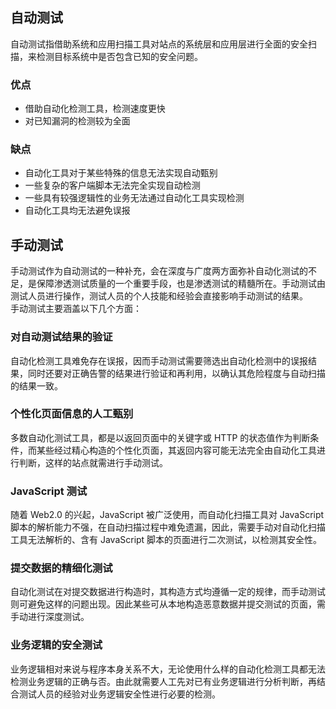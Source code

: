 ## 自动测试
自动测试指借助系统和应用扫描工具对站点的系统层和应用层进行全面的安全扫描，来检测目标系统中是否包含已知的安全问题。

### 优点
- 借助自动化检测工具，检测速度更快
- 对已知漏洞的检测较为全面

### 缺点
- 自动化工具对于某些特殊的信息无法实现自动甄别
- 一些复杂的客户端脚本无法完全实现自动检测
- 一些具有较强逻辑性的业务无法通过自动化工具实现检测
-  自动化工具均无法避免误报

## 手动测试
手动测试作为自动测试的一种补充，会在深度与广度两方面弥补自动化测试的不足，是保障渗透测试质量的一个重要手段，也是渗透测试的精髓所在。手动测试由测试人员进行操作，测试人员的个人技能和经验会直接影响手动测试的结果。</br>
手动测试主要涵盖以下几个方面：
### 对自动测试结果的验证
自动化检测工具难免存在误报，因而手动测试需要筛选出自动化检测中的误报结果，同时还要对正确告警的结果进行验证和再利用，以确认其危险程度与自动扫描的结果一致。
### 个性化页面信息的人工甄别 
多数自动化测试工具，都是以返回页面中的关键字或 HTTP 的状态值作为判断条件，而某些经过精心构造的个性化页面，其返回内容可能无法完全由自动化工具进行判断，这样的站点就需进行手动测试。
### JavaScript 测试
随着 Web2.0 的兴起，JavaScript 被广泛使用，而自动化扫描工具对 JavaScript 脚本的解析能力不强，在自动扫描过程中难免遗漏，因此，需要手动对自动化扫描工具无法解析的、含有 JavaScript 脚本的页面进行二次测试，以检测其安全性。
### 提交数据的精细化测试
自动化测试在对提交数据进行构造时，其构造方式均遵循一定的规律，而手动测试则可避免这样的问题出现。因此某些可从本地构造恶意数据并提交测试的页面，需手动进行深度测试。
### 业务逻辑的安全测试
业务逻辑相对来说与程序本身关系不大，无论使用什么样的自动化检测工具都无法检测业务逻辑的正确与否。由此就需要人工先对已有业务逻辑进行分析判断，再结合测试人员的经验对业务逻辑安全性进行必要的检测。      
